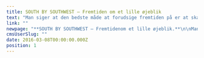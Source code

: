 ```yaml
---
title: SOUTH BY SOUTHWEST – Fremtiden om et lille øjeblik
text: "Man siger at den bedste måde at forudsige fremtiden på er at skabe den selv. Derfor sendte vi i år en håndfuld medarbejdere af sted til den anerkendte tech-festival, South by Soutwest i Austin, Texas. \n"
link: ""
newpage: "**SOUTH BY SOUTHWEST – Fremtidenom et lille øjeblik.**\n\nMan siger at den bedste måde at forudsige fremtiden på er atskabe den selv. Derfor sendte vi i år en håndfuld medarbejdere af sted til denanerkendte tech-festival, South by Soutwest i Austin, Texas. Stedet, hvor enstor del af den digitale kommunikations-fremtid bliver til nutid. Den årligebegivenhed med over 30.000 deltagere, og keynote speakers som Barack Obama ogJ. J. Abrams, er en innovativ smeltedigel af robotter, droner, førerløse biler,3D printere, branded content, social media, japanske startups og virtualreality. Buzzwords svirrer som bier i luften, men fremtidens honningkrukke erogså fyldt til randen, og ikke til at komme uden om.\n\n**Rumkrig i samtalekøkkenet**\n\nVirtual reality er en af de mega trends, vi med sikkerhed vilse mere til i fremtiden. Teknologien er nu endelig nået dertil, hvor man rentfaktisk et øjeblik tror på, at man befinder dig midt i en rumkrig i yderstegalakse eller i en hæsblæsende rutsje bane med hovedet hængende nedad. \n\nIsenkrammet er indtil videre ikke lige kønt udadtil, men detvirker overraskende godt. Det store spørgsmål er dog, hvad disse teknologierkan gøre for et brand. Er de håndgribelige bud på nye kommunikationsveje og en interaktionman næppe troede var mulig, da man trykte sine M65 foldere istart-halvfemserne? \n\n** Farvel til fitnesscentret**\n\nDe såkaldte _wearables_fyldte også godt op i den imponerende kongres-hal. For selvom modige projekterog produkter som Google Glass og Apple Watch ikke har været en ubetingetsucces, så har de også banet vejen for andre virksomheder, der nu står klar i kulissenmed deres bud på det næste nye. Lige fra Quell, som øjeblikkeligt fjerner kropssmerter,uden brug af medicin.\n\nFor ikke at tale om træningstrøjen X, der via elektroder kanpåføre dine arme 20 kilos vægt og allerede i morgen kan overflødiggøre turentil fitnesscentret.\n\nEller Thync, der påvirker hjernen til enten at udsendeenergi eller slappe af i løbet af få sekunder, og så er vi hermed nået tilveritabel hjerne-hacking. \n\n**Fremtiden kræver ansvar og respekt**\n\nEn kuriositet lige nu, men også en understregning af, at denye teknologier, der nemt kan forblænde os, kræver både timing, ansvarlighed ogrespekt over for de forbrugere, der konstant bliver tæppebombet af mere og mereaggressive budskaber på samtlige platforme 24/7. \n\nHar man det for øje, er der et utal muligheder, og anvendesde rigtigt, kan det endda blive meget interessant, og ikke mindst relevant forbåde afsender og modtager.\n\n** Stjerneskud on demand**\n\nOg hvad har vi så lært efter fem dages hed, intensiv,inspiration i smeltediglen? Er der op og ned på noget i dette tekniske virvar?  Svaret er forholdsvist simpelt om end nogetdiffust: \n\nAlt kan lade sig gøre med nutidens teknologier. Hvis vi kantænke det, kan vi lave det. Vi lever med andre ord i en tid, hvor en japanskvirksomhed tilbyder stjerneskud on demand. Og her taler vi ikke om et klassisk stykkesmørrebrød. \n\n** Robotterne og hjulet**\n\nDiskussionen om mennesker og maskiner har aldrig været mereaktuel. Robotter stod nærmest i kø på SXSW. Og på sigt skal vi nok vænne os til,at de ligesom hjulet og den dybe tallerken vil løse de åbenlyse problemer sommennesket står overfor. Det kan man godt diskutere om et stjerneskud on demandgør. Men den nysgerrighed, det mod og den skaberglæde, der driver dens slagsspektakulære opfindelser er uden tvivl inspirerende og tankevækkende. \n\nDen vil være med til at skabe andre ideer og ny innovation.Og mon ikke det også fører til, at brands i større grad kan være med til at gørevores hverdag og liv nemmere og mere enkelt, og ikke blot faldbyde varer ogydelser i et væk, mere eller mindre bevidstløst.\n\n** Historien er helt central**\n\nMed de nye teknologier og digitale landvindinger, kan vi måskevære med til skabe en dialog og engagement, som tidligere tidersmassemarkedsføring sjældent kunne opnå. \n\nOg det er her, i denne krydsild, at vi skal vænne os til atkommunikation i den grad udklækkes. Postulaternes tid er forbi, så her står viover for en nær fremtid hvor budskaber, medier _utilites_, produkter og services smelter sammen og nye begreber bliverkommunikation i sig selv, og hvor alting kultiveres og muterer konstant. Og herer vi ved en helt central ting. Den rivende, fantastiske og voldsomtinspirerende og ganske dramatiske udvikling kræver nemlig noget, der er altandet end nyt. \n\n**Herodot.com**\n\nI virkeligheden ligeså gammel som mennesket selv: Historiefortællingen.De fortællinger som har fulgt os længere end hjulet og den dybe tallerken. FraHerodot til Hemmingway. For hvad skal ellers holde styr på så mange tekniskefinesser, medier, platforme, kanaler, utilities, og konstante granuleringer afbrand, produkt og budskab?\n\n** Skrevet i sanskrit og på twitter**\n\nKald det et koncept, _storytelling,_en organiserende ide’, en rød tråd, et blåt ocean, en platform, univers elleret _purpose._Kært barn mange navne, men det er her vistadig kan gøre en forskel som kommunikations-folk. Det er ved at skabe ensamlet fortælling om et brand, at vi kan få hele den fagre nye verdensteknikaliteter og spidsfindigheder til at gøre vores kommunikation mere indsigtsfuld, mere menneskelig og mere relevant. Og dethar altid været god latin i en verden hvor fortællingen altid vil overleve,uanset om den står hugget i sanskrit eller lyser på twitter.\n\n  "
cmsUserSlug: ""
date: 2016-03-08T00:00:00.000Z
position: 1
---
```


